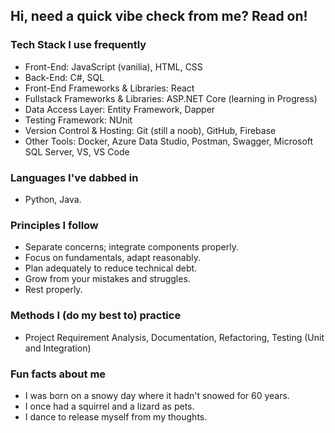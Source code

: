 ## Hi, need a quick vibe check from me? Read on!

### Tech Stack I use frequently

  - Front-End: JavaScript (vanilia), HTML, CSS
  - Back-End: C#, SQL
  - Front-End Frameworks & Libraries: React
  -	Fullstack Frameworks & Libraries: ASP.NET Core (learning in Progress)
  -	Data Access Layer: Entity Framework, Dapper
  -	Testing Framework: NUnit
  -	Version Control & Hosting: Git (still a noob), GitHub, Firebase
  -	Other Tools: Docker, Azure Data Studio, Postman, Swagger, Microsoft SQL Server, VS, VS Code

### Languages I've dabbed in

  - Python, Java. 

### Principles I follow

  - Separate concerns; integrate components properly.
  - Focus on fundamentals, adapt reasonably.
  - Plan adequately to reduce technical debt.
  - Grow from your mistakes and struggles.
  - Rest properly.

### Methods I (do my best to) practice 

  - Project Requirement Analysis, Documentation, Refactoring, Testing (Unit and Integration)
 
### Fun facts about me
  - I was born on a snowy day where it hadn't snowed for 60 years.
  - I once had a squirrel and a lizard as pets.
  - I dance to release myself from my thoughts.

<!---
katereverie/katereverie is a ✨ special ✨ repository because its `README.md` (this file) appears on your GitHub profile.
You can click the Preview link to take a look at your changes.
--->
